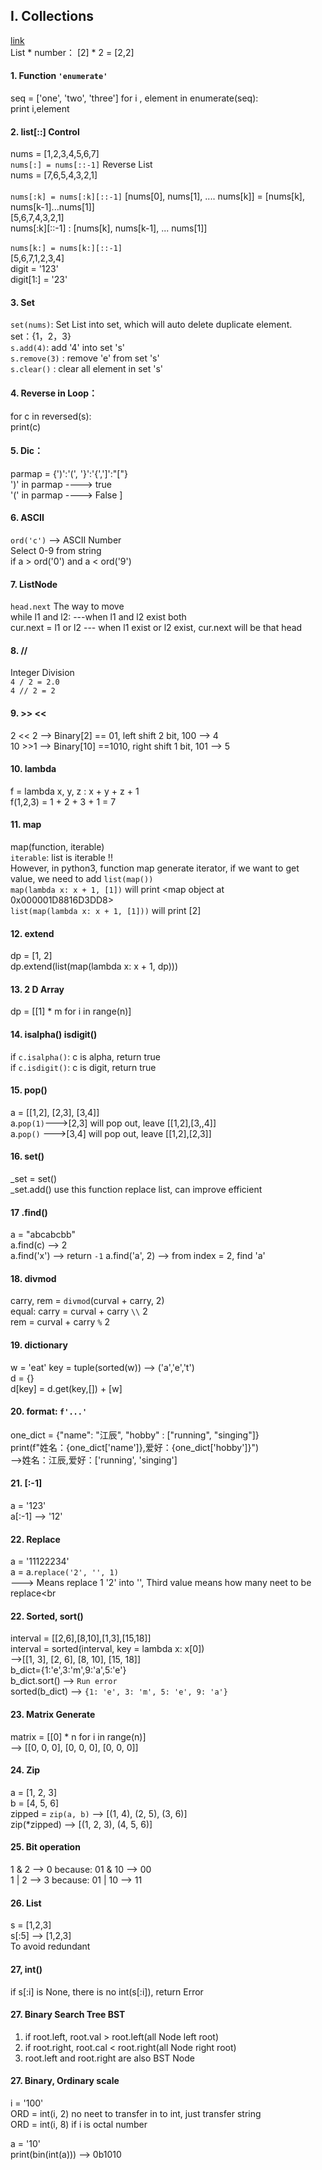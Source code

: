 ## I. Collections
[link](http://www.google.com)
<br>List * number： [2] * 2 =  [2,2]<br> 

#### 1. Function `'enumerate'`
seq = ['one', 'two', 'three']
for i , element in enumerate(seq):<br>
    print i,element

#### 2. list[::] Control
nums = [1,2,3,4,5,6,7]<br>
`nums[:] = nums[::-1]`    Reverse List    <br>
nums = [7,6,5,4,3,2,1]<br><br>
`nums[:k] = nums[:k][::-1]` [nums[0], nums[1], .... nums[k]] = [nums[k], nums[k-1]...nums[1]]<br>
[5,6,7,4,3,2,1]<br>
nums[:k][::-1] : [nums[k], nums[k-1], ... nums[1]]<br><br>
`nums[k:] = nums[k:][::-1] `<br>
[5,6,7,1,2,3,4]
<br>
digit = '123'   <br>
digit[1:] = '23'    <br>

#### 3. Set
`set(nums)`: Set List into set, which will auto delete duplicate element.<br>
set：{1，2，3}<br>
`s.add(4)`: add '4' into set 's'<br>
`s.remove(3)` : remove 'e' from set 's'<br>
`s.clear()` : clear all element in set 's'

#### 4. Reverse in Loop：
for c in reversed(s):   <br>
    print(c)

#### 5. Dic：
parmap = {')':'(', '}':'{',']':"["} <br>
')' in parmap ----> true    <br>
'(' in parmap ----> False   ]<br>

#### 6. ASCII
`ord('c')` --> ASCII Number<br>
Select 0-9 from string<br>
if a > ord('0') and a < ord('9')<br>

#### 7. ListNode
`head.next` The way to move<br>
while l1 and l2: ---when l1 and l2 exist both <br>
cur.next = l1 or l2 --- when l1 exist or l2 exist, cur.next will be that head<br>

#### 8. //
Integer Division<br>
`4 / 2 = 2.0`<br>
`4 // 2 = 2`<br>

#### 9. >> <<
2 << 2 --> Binary[2] == 01,   left shift 2 bit,  100 --> 4 <br>
10 >>1 --> Binary[10] ==1010, right shift 1 bit, 101 --> 5 <br>

#### 10. lambda
f = lambda x, y, z : x + y + z + 1<br>
f(1,2,3) = 1 + 2 + 3 + 1 = 7<br>

#### 11. map
map(function, iterable)<br>
`iterable`: list is iterable !!<br>
However, in python3, function map generate iterator, if we want to get value, we need to add `list(map())`<br>
`map(lambda x: x + 1, [1])` will print <map object at 0x000001D8816D3DD8> <br>
`list(map(lambda x: x + 1, [1]))` will print [2]

#### 12. extend
dp = [1, 2] <br>
dp.extend(list(map(lambda x: x + 1, dp)))

#### 13. 2 D Array
dp = [[1] * m for i in range(n)]

#### 14. isalpha() isdigit()
if `c.isalpha()`: c is alpha, return true <br>
if `c.isdigit()`: c is digit, return true

#### 15. pop()
a = [[1,2], [2,3], [3,4]]   <br>
a.`pop(1)`--->[2,3] will pop out, leave [[1,2],[3,,4]]    <br>
a.`pop()` --->[3,4] will pop out, leave [[1,2],[2,3]]     <br>

#### 16. set()
_set = set()  
_set.add() use this function replace list, can improve efficient

#### 17 .find()
a = "abcabcbb"  <br>
a.find(c)   --> 2  <br>
a.find('x') --> return `-1`
a.find('a', 2) --> from index = 2, find 'a'

#### 18. divmod
carry, rem = `divmod`(curval + carry, 2)    <br>
equal:      carry = curval + carry `\\` 2     <br>
            rem =   curval + carry `%` 2
               
#### 19. dictionary
w = 'eat'
key = tuple(sorted(w)) --> ('a','e','t')    <br>
d = {}      <br>
d[key] = d.get(key,[]) + [w]    <br>

#### 20. format: `f'...'`
one_dict = {"name": "江辰",  "hobby" : ["running", "singing"]}    <br>
print(f"姓名：{one_dict['name']},爱好：{one_dict['hobby']}")      <br>
-->姓名：江辰,爱好：['running', 'singing']

#### 21. [:-1]
a = '123'   <br>
a[:-1] --> '12'

#### 22. Replace
a = '11122234'      <br>
a = a.`replace('2', '', 1)`   <br>
---> Means replace 1 '2' into '', Third value means how many neet to be replace<br

#### 22. Sorted, sort()
interval = [[2,6],[8,10],[1,3],[15,18]]<br>
interval =  sorted(interval, key = lambda x: x[0])  <br>
-->[[1, 3], [2, 6], [8, 10], [15, 18]]  <br>
b_dict={1:'e',3:'m',9:'a',5:'e'} <br>
b_dict.sort() --> `Run error` <br>
sorted(b_dict) --> `{1: 'e', 3: 'm', 5: 'e', 9: 'a'}`


#### 23. Matrix Generate
matrix = [[0] * n for i in range(n)]    <br>
--> [[0, 0, 0], [0, 0, 0], [0, 0, 0]]

#### 24. Zip
a = [1, 2, 3] <br>
b = [4, 5, 6] <br>
zipped = `zip(a, b)`    --> [(1, 4), (2, 5), (3, 6)]    <br>
zip(*zipped) --> [(1, 2, 3), (4, 5, 6)]<br>

#### 25. Bit operation
1 & 2 --> 0 because: 01 & 10 --> 00 <br>
1 | 2 --> 3 because: 01 | 10 --> 11 <br>

#### 26. List
s = [1,2,3] <br>
s[:5] --> [1,2,3] <br>
To avoid redundant

#### 27, int()
if s[:i] is None, there is no int(s[:i]), return Error

#### 27. Binary Search Tree BST
1. if root.left, root.val > root.left(all Node left root)   <br>
2. if root.right, root.cal < root.right(all Node right root)<br>
3. root.left and root.right are also BST Node               <br>

#### 27. Binary, Ordinary scale
i = '100'   <br>
ORD = int(i, 2)  no neet to transfer in to int, just transfer string<br>
ORD = int(i, 8) if i is octal number

a = '10'    <br>
print(bin(int(a))) --> 0b1010